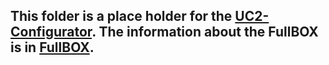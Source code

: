 ## This folder is a place holder for the [UC2-Configurator](https://uc2configurator.netlify.app/). The information about the FullBOX is in [FullBOX](../../TheBOX/FullBOX).
